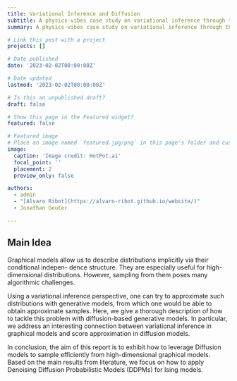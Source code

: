 ```yaml
---
title: Variational Inference and Diffusion
subtitle: A physics-vibes case study on variational inference through the lense of denoising diffusion on structured probabilistic models.
summary: A physics-vibes case study on variational inference through the lense of denoising diffusion on structured probabilistic models.

# Link this post with a project
projects: []

# Date published
date: '2023-02-02T00:00:00Z'

# Date updated
lastmod: '2023-02-02T00:00:00Z'

# Is this an unpublished draft?
draft: false

# Show this page in the Featured widget?
featured: false

# Featured image
# Place an image named `featured.jpg/png` in this page's folder and customize its options here.
image:
  caption: 'Image credit: HotPot.ai'
  focal_point: ''
  placement: 2
  preview_only: false

authors:
  - admin
  - "[Alvaro Ribot](https://alvaro-ribot.github.io/website/)"
  - Jonathan Geuter

---
```


## Main Idea

Graphical models allow us to describe distributions implicitly via their conditional indepen-
dence structure. They are especially useful for high-dimensional distributions. However, sampling
from them poses many algorithmic challenges.

Using a variational inference perspective, one can try to approximate such distributions with
generative models, from which one would be able to obtain approximate samples. Here, we give
a thorough description of how to tackle this problem with diffusion-based generative models.
In particular, we address an interesting connection between variational inference in graphical
models and score approximation in diffusion models.

In conclusion, the aim of this report is to exhibit how to leverage Diffusion models to sample
efficiently from high-dimensional graphical models. Based on the main results from literature, we focus
on how to apply Denoising Diffusion Probabilistic Models (DDPMs) for Ising models.
